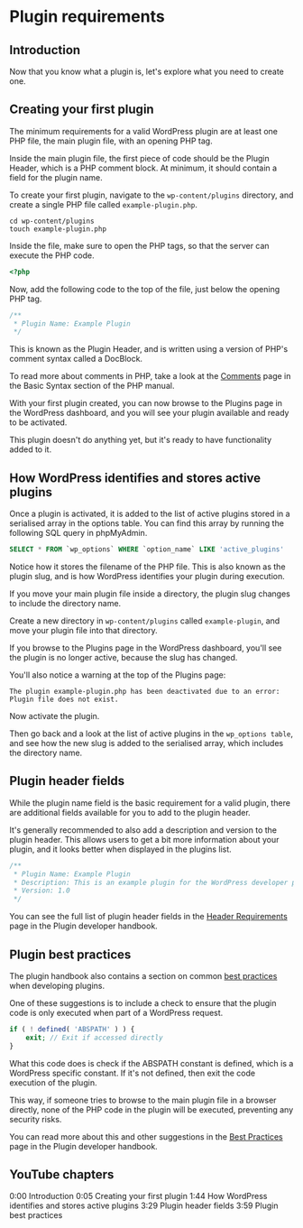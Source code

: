 # Plugin requirements

## Introduction

Now that you know what a plugin is, let's explore what you need to create one.

## Creating your first plugin

The minimum requirements for a valid WordPress plugin are at least one PHP file, the main plugin file, with an opening PHP tag.

Inside the main plugin file, the first piece of code should be the Plugin Header, which is a PHP comment block. At minimum, it should contain a field for the plugin name. 

To create your first plugin, navigate to the `wp-content/plugins` directory, and create a single PHP file called `example-plugin.php`.

```
cd wp-content/plugins
touch example-plugin.php
```

Inside the file, make sure to open the PHP tags, so that the server can execute the PHP code.

```php
<?php
```

Now, add the following code to the top of the file, just below the opening PHP tag.

```php
/**
 * Plugin Name: Example Plugin
 */
```

This is known as the Plugin Header, and is written using a version of PHP's comment syntax called a DocBlock. 

To read more about comments in PHP, take a look at the [Comments](https://www.php.net/manual/en/language.basic-syntax.comments.php) page in the Basic Syntax section of the PHP manual.

With your first plugin created, you can now browse to the Plugins page in the WordPress dashboard, and you will see your plugin available and ready to be activated.

This plugin doesn't do anything yet, but it's ready to have functionality added to it. 

## How WordPress identifies and stores active plugins

Once a plugin is activated, it is added to the list of active plugins stored in a serialised array in the options table. You can find this array by running the following SQL query in phpMyAdmin. 

```sql
SELECT * FROM `wp_options` WHERE `option_name` LIKE 'active_plugins'
```

Notice how it stores the filename of the PHP file. This is also known as the plugin slug, and is how WordPress identifies your plugin during execution.

If you move your main plugin file inside a directory, the plugin slug changes to include the directory name. 

Create a new directory in `wp-content/plugins` called `example-plugin`, and move your plugin file into that directory.

If you browse to the Plugins page in the WordPress dashboard, you'll see the plugin is no longer active, because the slug has changed. 

You'll also notice a warning at the top of the Plugins page:

```
The plugin example-plugin.php has been deactivated due to an error: Plugin file does not exist.
```

Now activate the plugin. 

Then go back and a look at the list of active plugins in the `wp_options table`, and see how the new slug is added to the serialised array, which includes the directory name.

## Plugin header fields

While the plugin name field is the basic requirement for a valid plugin, there are additional fields available for you to add to the plugin header. 

It's generally recommended to also add a description and version to the plugin header. This allows users to get a bit more information about your plugin, and it looks better when displayed in the plugins list. 

```php
/**
 * Plugin Name: Example Plugin
 * Description: This is an example plugin for the WordPress developer pathway.
 * Version: 1.0
 */
```

You can see the full list of plugin header fields in the [Header Requirements](https://developer.wordpress.org/plugins/plugin-basics/header-requirements/) page in the Plugin developer handbook.

## Plugin best practices

The plugin handbook also contains a section on common [best practices](https://developer.wordpress.org/plugins/plugin-basics/best-practices/) when developing plugins. 

One of these suggestions is to include a check to ensure that the plugin code is only executed when part of a WordPress request.

```php
if ( ! defined( 'ABSPATH' ) ) {
	exit; // Exit if accessed directly
}
```

What this code does is check if the ABSPATH constant is defined, which is a WordPress specific constant. If it's not defined, then exit the code execution of the plugin. 

This way, if someone tries to browse to the main plugin file in a browser directly, none of the PHP code in the plugin will be executed, preventing any security risks. 

You can read more about this and other suggestions in the [Best Practices](https://developer.wordpress.org/plugins/plugin-basics/best-practices/) page in the Plugin developer handbook.

## YouTube chapters

0:00 Introduction
0:05 Creating your first plugin
1:44 How WordPress identifies and stores active plugins
3:29 Plugin header fields
3:59 Plugin best practices
